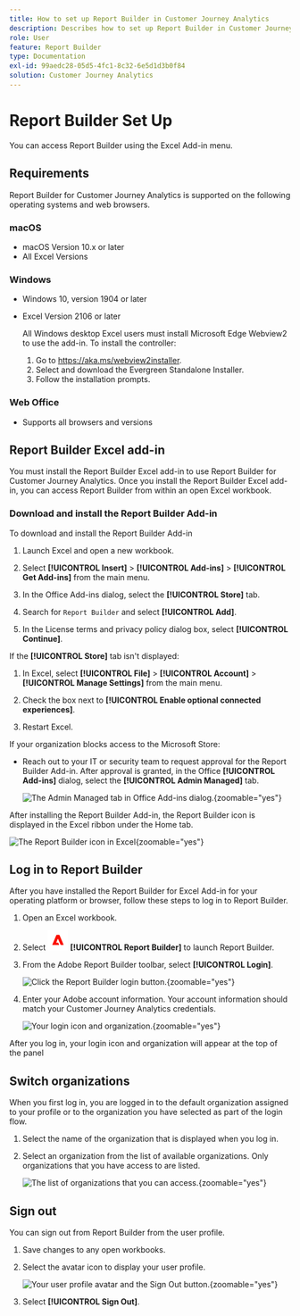 ```yaml
---
title: How to set up Report Builder in Customer Journey Analytics
description: Describes how to set up Report Builder in Customer Journey Analytics
role: User
feature: Report Builder
type: Documentation
exl-id: 99aedc28-05d5-4fc1-8c32-6e5d1d3b0f84
solution: Customer Journey Analytics
---
```

# Report Builder Set Up

You can access Report Builder using the Excel Add-in menu.

## Requirements

Report Builder for Customer Journey Analytics is supported on the following operating systems and web browsers.

### macOS

- macOS Version 10.x or later
- All Excel Versions

### Windows

- Windows 10, version 1904 or later
- Excel Version 2106 or later

  All Windows desktop Excel users must install Microsoft Edge Webview2 to use the add-in. To install the controller:

  1. Go to <https://aka.ms/webview2installer>.
  1. Select and download the Evergreen Standalone Installer.
  1. Follow the installation prompts.

### Web Office

- Supports all browsers and versions


## Report Builder Excel add-in

You must install the Report Builder Excel add-in to use Report Builder for Customer Journey Analytics. Once you install the Report Builder Excel add-in, you can access Report Builder from within an open Excel workbook.

### Download and install the Report Builder Add-in

To download and install the Report Builder Add-in

1. Launch Excel and open a new workbook.

1. Select **[!UICONTROL Insert]** > **[!UICONTROL Add-ins]** >  **[!UICONTROL Get Add-ins]** from the main menu.

1. In the Office Add-ins dialog, select the **[!UICONTROL Store]** tab.

1. Search for `Report Builder` and select **[!UICONTROL Add]**.

1. In the License terms and privacy policy dialog box, select **[!UICONTROL Continue]**.

If the **[!UICONTROL Store]** tab isn't displayed:

1. In Excel, select **[!UICONTROL File]** > **[!UICONTROL Account]** > **[!UICONTROL Manage Settings]** from the main menu.

1. Check the box next to **[!UICONTROL Enable optional connected experiences]**.

1. Restart Excel.

If your organization blocks access to the Microsoft Store:

- Reach out to your IT or security team to request approval for the Report Builder Add-in. After approval is granted, in the Office **[!UICONTROL Add-ins]** dialog, select the **[!UICONTROL Admin Managed]** tab.

  ![The Admin Managed tab in Office Add-ins dialog.](./assets/image1.png){zoomable="yes"}

After installing the Report Builder Add-in, the Report Builder icon is displayed in the Excel ribbon under the Home tab.

![The Report Builder icon in Excel](./assets/rb_app_icon.png){zoomable="yes"}


## Log in to Report Builder

After you have installed the Report Builder for Excel Add-in for your operating platform or browser, follow these steps to log in to Report Builder.

1. Open an Excel workbook.

1. Select  ![AdobeLogoRedonWhite](/help/assets/icons/AdobeLogoRedOnWhite.svg) **[!UICONTROL Report Builder]** to launch Report Builder.

1. From the Adobe Report Builder toolbar, select **[!UICONTROL Login]**.

    ![Click the Report Builder login button.](./assets/rb_login.png){zoomable="yes"}

1. Enter your Adobe account information. Your account information should match your Customer Journey Analytics credentials.

    ![Your login icon and organization.](./assets/image4.png){zoomable="yes"}

After you log in, your login icon and organization will appear at the top of the panel


## Switch organizations

When you first log in, you are logged in to the default organization assigned to your profile or to the organization you have selected as part of the login flow.

1. Select the name of the organization that is displayed when you log in.

1. Select an organization from the list of available organizations. Only organizations that you have access to are listed.

    ![The list of organizations that you can access.](./assets/image5.png){zoomable="yes"}

## Sign out

You can sign out from Report Builder from the user profile.

1. Save changes to any open workbooks.

1. Select the avatar icon to display your user profile.

    ![Your user profile avatar and the Sign Out button.](./assets/image6.png){zoomable="yes"}

1. Select **[!UICONTROL Sign Out]**.
